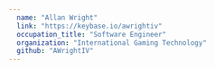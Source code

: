 ```yaml
---
  name: "Allan Wright"
  link: "https://keybase.io/awrightiv"
  occupation_title: "Software Engineer"
  organization: "International Gaming Technology"
  github: "AWrightIV"
---
```


